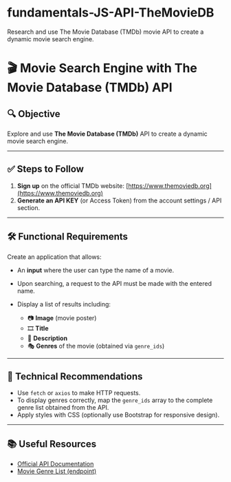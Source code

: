 # fundamentals-JS-API-TheMovieDB
Research and use The Movie Database (TMDb) movie API to create a dynamic movie search engine.


# 🎬 Movie Search Engine with The Movie Database (TMDb) API

## 🔍 Objective

Explore and use **The Movie Database (TMDb)** API to create a dynamic movie search engine.

---

## ✅ Steps to Follow

1. **Sign up** on the official TMDb website: [https://www.themoviedb.org](https://www.themoviedb.org)
2. **Generate an API KEY** (or Access Token) from the account settings / API section.

---

## 🛠️ Functional Requirements

Create an application that allows:

- An **input** where the user can type the name of a movie.
- Upon searching, a request to the API must be made with the entered name.
- Display a list of results including:

  - 📷 **Image** (movie poster)
  - 🎞️ **Title**
  - 📝 **Description**
  - 🎭 **Genres** of the movie (obtained via `genre_ids`)

---

## 🔧 Technical Recommendations

- Use `fetch` or `axios` to make HTTP requests.
- To display genres correctly, map the `genre_ids` array to the complete genre list obtained from the API.
- Apply styles with CSS (optionally use Bootstrap for responsive design).

---

## 📚 Useful Resources

- [Official API Documentation](https://developer.themoviedb.org/docs)
- [Movie Genre List (endpoint)](https://developer.themoviedb.org/reference/genre-movie-list)